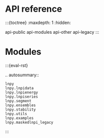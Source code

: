# API reference

:::{toctree}
:maxdepth: 1
:hidden:

api-public
api-modules
api-other
api-legacy
:::

# Modules

:::{eval-rst}

.. autosummary::

    lnpy
    lnpy.lnpidata
    lnpy.lnpienergy
    lnpy.lnpiseries
    lnpy.segment
    lnpy.ensembles
    lnpy.stability
    lnpy.utils
    lnpy.examples
    lnpy.maskedlnpi_legacy

:::
